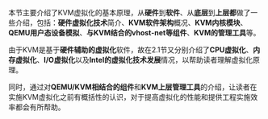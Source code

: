 本节主要介绍了KVM虚拟化的基本原理，从**硬件**到**软件**、从**底层**到**上层都**做了一些介绍，包括：**硬件虚拟化技术**简介、**KVM软件架构**概况、**KVM内核模块**、**QEMU用户态设备模拟**、**与KVM结合的vhost\-net等组件**、**KVM的管理工具**等。

由于KVM是基于**硬件辅助的虚拟化**软件，故在2.1节又分别介绍了**CPU虚拟化**、**内存虚拟化**、**I/O虚拟化**以及**Intel的虚拟化技术发展**情况，以帮助读者理解虚拟化原理。

同时，通过对**QEMU/KVM相结合的组件**和**KVM上层管理工具**的介绍，让读者在实施KVM虚拟化之前有概括性的认识，对于提高虚拟化的性能和提供工程实施效率都会有所帮助。
